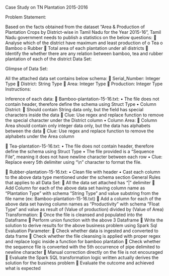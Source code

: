 Case Study on TN Plantation 2015-2016

Problem Statement:

Based on the facts obtained from the dataset “Area & Production of Plantation Crops by District-wise in Tamil Nadu for the Year 2015-16”, Tamil Nadu government needs to publish a statistics on the below questions:
	Analyse which of the district have maximum and least production of 
o	Tea
o	Bamboo
o	Rubber
	Total area of each plantation under all districts
	Identify the whether there are any relation between bamboo, tea and rubber plantation of each of the district
Data Set:

 	 	 
Glimpse of Data Set:

All the attached data set contains below schema:
	Serial_Number: Integer Type
	District: String Type
	Area: Integer Type
	Production: Integer Type
Instructions:

Inference of each data:
	Bamboo-plantation-15-16.txt: 
•	The file does not contain header, therefore define the schema using Struct Type
•	Column District: 
	Should contain String data only, but the field has special characters inside the data
	Clue: Use regex and replace function to remove the special character under the District column
•	Column Area:
	Column Area should contain only integer data only, but the data has alphabets between the data
	Clue: Use regex and replace function to remove the alphabets under the Area column

	Tea-plantation-15-16.txt: 
•	The file does not contain header, therefore define the schema using Struct Type
•	The file provided is a “Sequence File”, meaning it does not have newline character between each row
•	Clue: Replace every 5th delimiter using “\n” character to format the file.

	Rubber-plantation-15-16.txt:
•	Clean file with header
•	Cast each column to the above data type mentioned under the schema section
General Rules that applies to all Data Set:
	All the data set attached has “|” delimiter
	Add Column for each of the above data set having column name as “Plantation Type” with schema “String Type” and value substring from the file name (ex: Bamboo-plantation-15-16.txt)
	Add a column for each of the above data set having column names as “Productivity” with schema “Float Type” and value as result of (Value of production) divided by (Value of Area)
Transformation:
	Once the file is cleansed and populated into the Dataframe
	Perform union function with the above 3 Dataframe
	Write the solution to derive results for the above business problem using Spark Sql 
Evaluation Parameter:
	Check whether data is ingested and converted to data frame
	Check whether the file cleansing is applied with proper regex and replace logic inside a function for bamboo plantation
	Check whether the sequence file is converted with the 5th occurrence of pipe delimited to newline character
	Manual correction directly on the file is not encouraged
	Evaluate the Spark SQL transformation logic written actually derives the solution for the business problem
	Evaluate the outcome and achieved what is expected 
